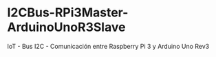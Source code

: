 # I2CBus-RPi3Master-ArduinoUnoR3Slave
IoT - Bus I2C - Comunicación entre Raspberry Pi 3 y Arduino Uno Rev3
